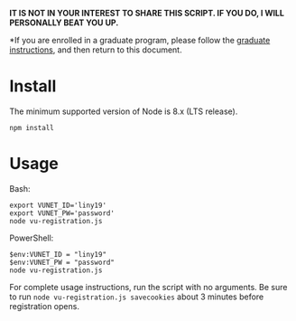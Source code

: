**IT IS NOT IN YOUR INTEREST TO SHARE THIS SCRIPT. IF YOU DO, I WILL PERSONALLY BEAT YOU UP.**

*If you are enrolled in a graduate program, please follow the [graduate instructions](https://github.com/yunyu/vu-registration-node/blob/master/GRAD_INSTRUCTIONS.md), and then return to this document.

Install
==

The minimum supported version of Node is 8.x (LTS release).

    npm install

Usage
==

Bash:

    export VUNET_ID='liny19'
    export VUNET_PW='password'
    node vu-registration.js

PowerShell:

    $env:VUNET_ID = "liny19"
    $env:VUNET_PW = "password"
    node vu-registration.js

For complete usage instructions, run the script with no arguments. Be sure to run `node vu-registration.js savecookies` about 3 minutes before registration opens.